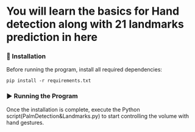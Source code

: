 # You will learn the basics for Hand detection along with 21 landmarks prediction in here

### 🔧 Installation

Before running the program, install all required dependencies:

```pip install -r requirements.txt```

### ▶️ Running the Program

Once the installation is complete, execute the Python script(PalmDetection&Landmarks.py) to start controlling the volume with hand gestures.

